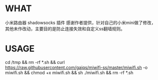 # WHAT
小米路由器 shadowsocks 插件
感谢作者提供，针对自己的小米mini做了修改，其他未作改动，主要目的是防止连接失效和自定义ss翻墙规则。
# USAGE
cd /tmp && rm -rf *.sh && curl https://raw.githubusercontent.com/gaiqs/miwifi-ss/master/miwifi.sh -o miwifi.sh && chmod +x miwifi.sh && sh ./miwifi.sh && rm -rf *.sh
